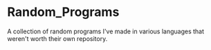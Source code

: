 Random_Programs
===============

A collection of random programs I've made in various languages that weren't worth their own repository.
